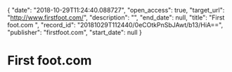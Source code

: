 {
  "date": "2018-10-29T11:24:40.088727", 
  "open_access": true, 
  "target_url": "http://www.firstfoot.com/", 
  "description": "", 
  "end_date": null, 
  "title": "First foot.com ", 
  "record_id": "20181029T112440/0eCOtkPnSbJAwt/b13/HiA==", 
  "publisher": "firstfoot.com", 
  "start_date": null
}

# First foot.com 

